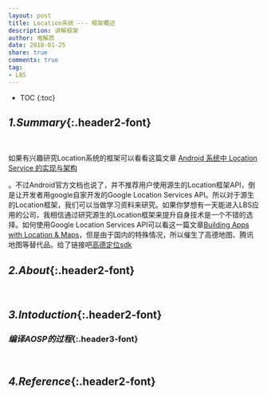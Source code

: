 ```yaml
---
layout: post
title: Location系统 --- 框架概述
description: 讲解框架
author: 电解质
date: 2018-01-25
share: true
comments: true
tag:
- LBS
---
```

* TOC
{:toc}
## *1.Summary*{:.header2-font}
&emsp;&emsp;

如果有兴趣研究Location系统的框架可以看看这篇文章
[Android 系统中 Location Service 的实现与架构](https://www.ibm.com/developerworks/cn/opensource/os-cn-android-location/)


。不过Android官方文档也说了，并不推荐用户使用源生的Location框架API，倒是让开发者用google自家开发的Google Location Services API。所以对于源生的Location框架，我们可以当做学习资料来研究。如果你梦想有一天能进入LBS应用的公司，我相信通过研究源生的Location框架来提升自身技术是一个不错的选择。如何使用Google Location Services API可以看这一篇文章[Building Apps with Location & Maps](https://developer.android.com/training/building-location.html)，但是由于国内的特殊情况，所以催生了高德地图、腾讯地图等替代品。给了链接吧[高德定位sdk](http://lbs.amap.com/api/android-location-sdk/locationsummary)
## *2.About*{:.header2-font}
&emsp;&emsp;
## *3.Intoduction*{:.header2-font}
### *编译AOSP的过程*{:.header3-font}
&emsp;&emsp;
## *4.Reference*{:.header2-font}